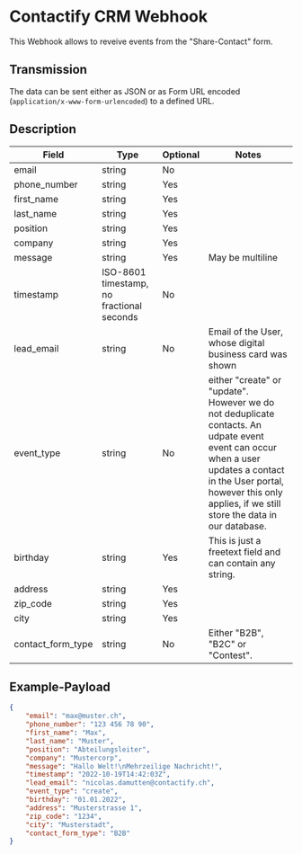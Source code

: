 # Contactify CRM Webhook

This Webhook allows to reveive events from the "Share-Contact" form.

## Transmission

The data can be sent either as JSON or as Form URL encoded (`application/x-www-form-urlencoded`) to a defined URL.

## Description

Field | Type | Optional | Notes
--- | --- | --- | ---
email | string | No |
phone_number | string | Yes |
first_name | string | Yes |
last_name | string | Yes |
position | string | Yes |
company | string | Yes |
message | string | Yes | May be multiline
timestamp | ISO-8601 timestamp, no fractional seconds | No |
lead_email | string | No | Email of the User, whose digital business card was shown
event_type | string | No | either "create" or "update". However we do not deduplicate contacts. An udpate event event can occur when a user updates a contact in the User portal, however this only applies, if we still store the data in our database.
birthday | string | Yes | This is just a freetext field and can contain any string.
address | string | Yes |
zip_code | string | Yes |
city | string | Yes |
contact_form_type | string | No | Either "B2B", "B2C" or "Contest".

## Example-Payload
```json
{
    "email": "max@muster.ch",
    "phone_number": "123 456 78 90",
    "first_name": "Max",
    "last_name": "Muster",
    "position": "Abteilungsleiter",
    "company": "Mustercorp",
    "message": "Hallo Welt!\nMehrzeilige Nachricht!",
    "timestamp": "2022-10-19T14:42:03Z",
    "lead_email": "nicolas.damutten@contactify.ch",
    "event_type": "create",
    "birthday": "01.01.2022",
    "address": "Musterstrasse 1",
    "zip_code": "1234",
    "city": "Musterstadt",
    "contact_form_type": "B2B"
}
```